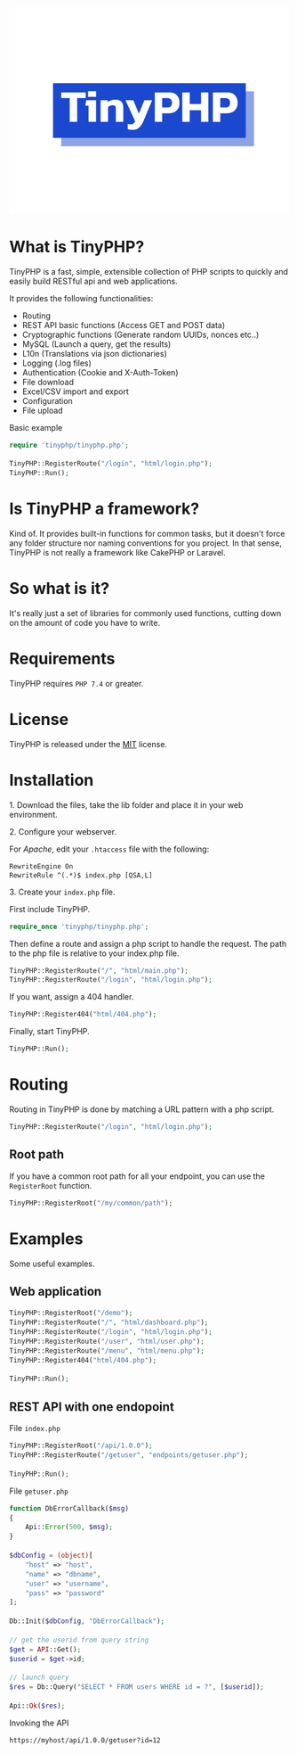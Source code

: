 ![Logo](./logo.svg)

# What is TinyPHP?

TinyPHP is a fast, simple, extensible collection of PHP scripts to
quickly and easily build RESTful api and web applications.

It provides the following functionalities:

- Routing
- REST API basic functions (Access GET and POST data)
- Cryptographic functions (Generate random UUIDs, nonces etc..)
- MySQL (Launch a query, get the results)
- L10n (Translations via json dictionaries)
- Logging (.log files)
- Authentication (Cookie and X-Auth-Token)
- File download
- Excel/CSV import and export
- Configuration
- File upload

Basic example

```php
require 'tinyphp/tinyphp.php';

TinyPHP::RegisterRoute("/login", "html/login.php");
TinyPHP::Run();
```

# Is TinyPHP a framework?

Kind of. It provides built-in functions for common tasks, but it doesn't force any folder structure nor naming conventions for you project. In that sense, TinyPHP is not really a framework like CakePHP or Laravel.

# So what is it?

It's really just a set of libraries for commonly used functions, cutting down on the amount of code you have to write.

# Requirements

TinyPHP requires `PHP 7.4` or greater.

# License

TinyPHP is released under the [MIT](LICENSE.txt) license.

# Installation

1\. Download the files, take the lib folder and place it in your web environment.

2\. Configure your webserver.

For _Apache_, edit your `.htaccess` file with the following:

```
RewriteEngine On
RewriteRule ^(.*)$ index.php [QSA,L]
```

3\. Create your `index.php` file.

First include TinyPHP.

```php
require_once 'tinyphp/tinyphp.php';
```

Then define a route and assign a php script to handle the request. The path to the php file is relative to your index.php file.

```php
TinyPHP::RegisterRoute("/", "html/main.php");
TinyPHP::RegisterRoute("/login", "html/login.php");
```

If you want, assign a 404 handler.

```php
TinyPHP::Register404("html/404.php");
```

Finally, start TinyPHP.

```php
TinyPHP::Run();
```

# Routing

Routing in TinyPHP is done by matching a URL pattern with a php script.

```php
TinyPHP::RegisterRoute("/login", "html/login.php");
```

## Root path

If you have a common root path for all your endpoint, you can use the `RegisterRoot` function.

```php
TinyPHP::RegisterRoot("/my/common/path");
```

# Examples

Some useful examples.

## Web application

```php
TinyPHP::RegisterRoot("/demo");
TinyPHP::RegisterRoute("/", "html/dashboard.php");
TinyPHP::RegisterRoute("/login", "html/login.php");
TinyPHP::RegisterRoute("/user", "html/user.php");
TinyPHP::RegisterRoute("/menu", "html/menu.php");
TinyPHP::Register404("html/404.php");

TinyPHP::Run();
```

## REST API with one endopoint

File `index.php`

```php
TinyPHP::RegisterRoot("/api/1.0.0");
TinyPHP::RegisterRoute("/getuser", "endpoints/getuser.php");

TinyPHP::Run();
```

File `getuser.php`

```php
function DbErrorCallback($msg)
{
    Api::Error(500, $msg);
}

$dbConfig = (object)[
    "host" => "host",
    "name" => "dbname",
    "user" => "username",
    "pass" => "password"
];

Db::Init($dbConfig, "DbErrorCallback");

// get the userid from query string
$get = API::Get();
$userid = $get->id;

// launch query
$res = Db::Query("SELECT * FROM users WHERE id = ?", [$userid]);

Api::Ok($res);
```

Invoking the API

```
https://myhost/api/1.0.0/getuser?id=12
```
